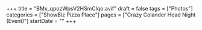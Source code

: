 +++
title = "BMx_qpozWpsV2HSmClqo.avif"
draft = false
tags = ["Photos"]
categories = ["ShowBiz Pizza Place"]
pages = ["Crazy Colander Head Night (Event)"]
startDate = ""
+++
